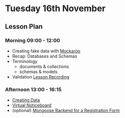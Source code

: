 # Tuesday 16th November

## Lesson Plan

### Morning 09:00 - 12:00

+ Creating fake data with [Mockaroo](https://mockaroo.com/)
+ Recap: Databases and Schemas
+ Terminology
    + documents & collections
    + schemas & models
+ Validation [Lesson Recording](https://us02web.zoom.us/rec/share/E1Fmiggnuf1E1VPp5tZfLVK_aKqIGUf33lFqcVPM9e6x9RTmlvEPyHjFCKbfYrBJ._f4S2YHSFihM1NEZ)

### Afternoon 13:00 - 16:15

+ [Creating Data](https://github.com/FrancoSpeziali/db-creating-data)
+ [Virtual Noticeboard](https://github.com/FrancoSpeziali/db-virtual-noticeboard)
+ (optional) [Mongoose Backend for a Registration Form](https://github.com/FrancoSpeziali/db-mongoose-registration)
